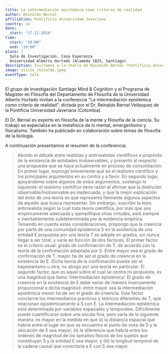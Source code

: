 ```yaml
---
title: La intermediación epistémica como criterio de realidad
author: Reinaldo Bernal
affiliation: Pontificia Universidad Javeriana
country: co
date: 
  start: "17.12.2024"
time:
  start: "18:00"
  end: "20:00"
place: |
  Sala de Investigación, Casa Esperanza  
  Universidad Alberto Hurtado (Alameda 1825, Santiago)
description: Invitamos a la charla de Reinaldo Bernal (Pontificia Universidad Javeriana) en la Sala de Investigación, Casa Esperanza el 17.11.2024 - 18:00. ¡Inscríbete aquí!
image: visita_reinaldo.jpeg
eventType: talk
---
```


El grupo de investigación Santiago Mind & Cognition y el Programa de Magíster en Filosofía del Departamento de Filosofía de la Universidad Alberto Hurtado invitan a la conferencia "La intermediación epistémica como criterio de realidad", dictada por el Dr. Reinaldo Bernal Velásquez de la Pontificia Universidad Javeriana (Colombia).

El Dr. Bernal es experto en filosofía de la mente y filosofía de la ciencia. Su trabajo se especializa en la metafísica de lo mental, emergentismo y fisicalismo. También ha publicado en colaboración sobre temas de filosofía de la biología.

A continuación presentamos el resumen de la conferencia:

> Abordo el debate entre realistas y antirrealistas científicos a propósito de la existencia de entidades inobservables, y presento al respecto una propuesta que se haya actualmente en proceso de consolidación. En primer lugar, expongo brevemente qué es el realismo científico y los principales argumentos en su contra y a favor. En segundo lugar, apoyándome sobre algunos de estos argumentos, sostengo lo siguiente: el realismo científico tiene razón al afirmar que la distinción observable/inobservable es inadecuada, y que la mejor explicación del éxito de una teoría es que representa fielmente algunos aspectos de aquello que busca representar. Sin embargo, suscribo la tesis antirrealista según la cual toda teoría científica, por más que sea empíricamente adecuada y ejemplifique otras virtudes, está siempre e inevitablemente subdeterminada por la evidencia empírica. Teniendo en cuenta estas consideraciones, propongo que la creencia por parte de una comunidad epistémica S en la existencia de una entidad E propuesta por una teoría T se adopte en grados, sin nunca llegar a ser total, y varíe en función de dos factores. El primer factor es el criterio usual: grado de confirmación de T, de acuerdo con la teoría de la confirmación adoptada por S. Entre mayor sea el grado de confirmación de T, mayor ha de ser el grado de creencia en la existencia de E. Dicha teoría de la confirmación puede ser el bayesianismo u otra; no abogo por una teoría en particular. El segundo factor, que es aquel sobre el cual se centra mi propuesta, es una magnitud que llamo ‘intermediación epistémica’. El grado de creencia en la existencia de E debe variar de manera inversamente proporcional a dicha magnitud: entre mayor sea la intermediación epistémica menor ha de ser el grado de creencia. Este factor concierne los intermediarios prácticos y teóricos diferentes de T, que relacionan epistémicamente a S con E. La intermediación epistémica está determinada por variables espaciales y temporales. Difícilmente puede cuantificarse sobre una escala fina, pero varía de la siguiente manera: es mayor en la medida en que (i) la distancia espacial que habría entre el lugar en que se encuentra el punto de vista de S y la ubicación de E sea mayor; (ii) la diferencia que habría entre los órdenes de magnitud de los tamaños físicos de los sujetos que constituyen S y la entidad E sea mayor, y (iii) la longitud temporal de la cadena causal que conectaría a E con S sea mayor.

<!-- ---

Puedes ver la grabación de esta conferencia a continuación:

<div class="is-flex is-justify-content-center my-5">
<iframe width="560" height="315" src="https://www.youtube.com/embed/hME_zB0YpYc?si=Fn-OCtGLdWI2lhHq" title="YouTube video player" frameborder="0" allow="accelerometer; autoplay; clipboard-write; encrypted-media; gyroscope; picture-in-picture; web-share" referrerpolicy="strict-origin-when-cross-origin" allowfullscreen></iframe>
</div> -->

